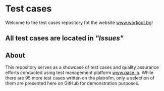 # Test cases
Welcome to the test cases repository fot the website www.workout.bg!
## All test cases are located in _"Issues"_
## About
This repository serves as a showcase of test cases and quality assurance efforts conducted using test management platform www.qase.io. While there are 95 more test cases written on the platrofm, only a selection of them are presented here on GitHub for demonstration purposes.
